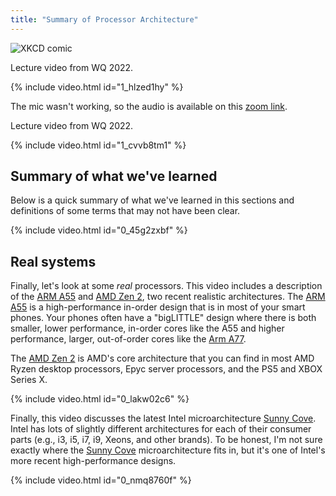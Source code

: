 ```yaml
---
title: "Summary of Processor Architecture"
---
```


![XKCD comic](https://imgs.xkcd.com/comics/abstraction.png)

Lecture video from WQ 2022.

{% include video.html id="1_hlzed1hy" %}

The mic wasn't working, so the audio is available on this [zoom link](https://ucdavis.zoom.us/rec/share/U1Pt-exUyuUmde40uxbKvvj3BLu8vcWO5A31qjfqbaqRAJrEcj6kPfzrprkhhMOi.5sIXyvb470gYUWTW?startTime=1643651956000).

Lecture video from WQ 2022.

{% include video.html id="1_cvvb8tm1" %}

## Summary of what we've learned

Below is a quick summary of what we've learned in this sections and definitions of some terms that may not have been clear.

{% include video.html id="0_45g2zxbf" %}

## Real systems

Finally, let's look at some *real* processors.
This video includes a description of the [ARM A55](https://www.anandtech.com/show/11441/dynamiq-and-arms-new-cpus-cortex-a75-a55/4) and [AMD Zen 2](https://en.wikichip.org/wiki/amd/microarchitectures/zen_2), two recent realistic architectures.
The [ARM A55](https://www.anandtech.com/show/11441/dynamiq-and-arms-new-cpus-cortex-a75-a55/4) is a high-performance in-order design that is in most of your smart phones.
Your phones often have a "bigLITTLE" design where there is both smaller, lower performance, in-order cores like the A55 and higher performance, larger, out-of-order cores like the [Arm A77](https://en.wikichip.org/wiki/arm_holdings/microarchitectures/cortex-a77).

The [AMD Zen 2](https://en.wikichip.org/wiki/amd/microarchitectures/zen_2) is AMD's core architecture that you can find in most AMD Ryzen desktop processors, Epyc server processors, and the PS5 and XBOX Series X.

{% include video.html id="0_lakw02c6" %}

Finally, this video discusses the latest Intel microarchitecture [Sunny Cove](https://en.wikichip.org/wiki/intel/microarchitectures/sunny_cove).
Intel has lots of slightly different architectures for each of their consumer parts (e.g., i3, i5, i7, i9, Xeons, and other brands).
To be honest, I'm not sure exactly where the [Sunny Cove](https://en.wikichip.org/wiki/intel/microarchitectures/sunny_cove) microarchitecture fits in, but it's one of Intel's more recent high-performance designs.

{% include video.html id="0_nmq8760f" %}
